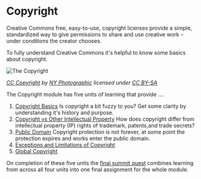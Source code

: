 # Copyright

Creative Commons free, easy-to-use, copyright licenses provide a simple, standardized way to give permissions to share and use creative work – under conditions the creator chooses.

To fully understand Creative Commons it's helpful to know some basics about copyright.

![The Copyright](https://github.com/creativecommons/cc-cert-map/blob/master/img/core/copyright.jpg "Copyright")

*[CC Copyright](http://thebluediamondgallery.com/c/copyright.html) by [NY Photographic](http://nyphotographic.com/) licensed under [CC BY-SA](http://creativecommons.org/licenses/by-sa/3.0/)*


The Copyright module has five units of learning that provide ....

1. [Copyright Basics](basics.md) Is copyright a bit fuzzy to you? Get some clarity by understanding it's history and purpose.
2. [Copyright vs Other Intellectual Property](other-ip.md) How does copyright differ from intellectual property (IP) rights of trademark, patents,and trade secrets?
3. [Public Domain](public-domain.md) Copyright protection is not forever, at some point the protection expires and works enter the public domain. 
4. [Exceptions and Limitations of Copyright](exceptions-limitations.md)
5. [Global Copyright](global.md)


On completion of these five units the [final summit quest](copyright-summit-quest.md) combines learning from across all four units into one final assignment for the whole module.
